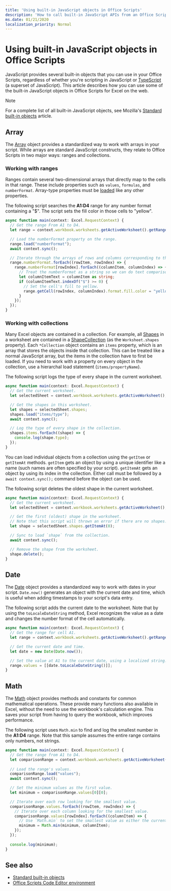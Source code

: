 ```yaml
---
title: 'Using built-in JavaScript objects in Office Scripts'
description: 'How to call built-in JavaScript APIs from an Office Script in Excel on the web.'
ms.date: 01/21/2020
localization_priority: Normal
---
```


# Using built-in JavaScript objects in Office Scripts

JavaScript provides several built-in objects that you can use in your Office Scripts, regardless of whether you're scripting in JavaScript or [TypeScript](../overview/code-editor-environment.md) (a superset of JavaScript). This article describes how you can use some of the built-in JavaScript objects in Office Scripts for Excel on the web.

> [!NOTE]
> For a complete list of all built-in JavaScript objects, see Mozilla's [Standard built-in objects](https://developer.mozilla.org/docs/Web/JavaScript/Reference/Global_Objects) article.

## Array

The [Array](https://developer.mozilla.org/docs/Web/JavaScript/Reference/Global_Objects/Array) object provides a standardized way to work with arrays in your script. While arrays are standard JavaScript constructs, they relate to Office Scripts in two major ways: ranges and collections.

### Working with ranges

Ranges contain several two-dimensional arrays that directly map to the cells in that range. These include properties such as `values`, `formulas`, and `numberFormat`. Array-type properties must be [loaded](scripting-fundamentals.md#sync-and-load) like any other properties.

The following script searches the **A1:D4** range for any number format containing a "$". The script sets the fill color in those cells to "yellow".

```TypeScript
async function main(context: Excel.RequestContext) {
  // Get the range From A1 to D4.
  let range = context.workbook.worksheets.getActiveWorksheet().getRange("A1:D4");

  // Load the numberFormat property on the range.
  range.load("numberFormat");
  await context.sync();

  // Iterate through the arrays of rows and columns corresponding to those in the range.
  range.numberFormat.forEach((rowItem, rowIndex) => {
    range.numberFormat[rowIndex].forEach((columnItem, columnIndex) => {
      // Treat the numberFormat as a string so we can do text comparisons.
      let columnItemText = columnItem as string;
      if (columnItemText.indexOf("$") >= 0) {
        // Set the cell's fill to yellow.
        range.getCell(rowIndex, columnIndex).format.fill.color = "yellow";
      }
    });
  });
}
```

### Working with collections

Many Excel objects are contained in a collection. For example, all [Shapes](/javascript/api/office-scripts/excel/excel.shape) in a worksheet are contained in a [ShapeCollection](/javascript/api/office-scripts/excel/excel.shapecollection) (as the `Worksheet.shapes` property). Each `*Collection` object contains an `items` property, which is an array that stores the objects inside that collection. This can be treated like a normal JavaScript array, but the items in the collection have to first be loaded. If you need to work with a property on every object in the collection, use a hierarchal load statement (`items/propertyName`).

The following script logs the type of every shape in the current worksheet.

```TypeScript
async function main(context: Excel.RequestContext) {
  // Get the current worksheet.
  let selectedSheet = context.workbook.worksheets.getActiveWorksheet();

  // Get the shapes in this worksheet.
  let shapes = selectedSheet.shapes;
  shapes.load("items/type");
  await context.sync();

  // Log the type of every shape in the collection.
  shapes.items.forEach((shape) => {
    console.log(shape.type);
  });
}
```

You can load individual objects from a collection using the `getItem` or `getItemAt` methods. `getItem` gets an object by using a unique identifier like a name (such names are often specified by your script). `getItemAt` gets an object by using its index in the collection. Either call must be followed by a `await context.sync();` command before the object can be used.

The following script deletes the oldest shape in the current worksheet.

```Typescript
async function main(context: Excel.RequestContext) {
  // Get the current worksheet.
  let selectedSheet = context.workbook.worksheets.getActiveWorksheet();

  // Get the first (oldest) shape in the worksheet.
  // Note that this script will thrown an error if there are no shapes.
  let shape = selectedSheet.shapes.getItemAt(0);

  // Sync to load `shape` from the collection.
  await context.sync();

  // Remove the shape from the worksheet.
  shape.delete();
}
```

## Date

The [Date](https://developer.mozilla.org/docs/Web/JavaScript/Reference/Global_Objects/Date) object provides a standardized way to work with dates in your script. `Date.now()` generates an object with the current date and time, which is useful when adding timestamps to your script's data entry.

The following script adds the current date to the worksheet. Note that by using the `toLocaleDateString` method, Excel recognizes the value as a date and changes the number format of the cell automatically.

```TypeScript
async function main(context: Excel.RequestContext) {
  // Get the range for cell A1.
  let range = context.workbook.worksheets.getActiveWorksheet().getRange("A1");

  // Get the current date and time.
  let date = new Date(Date.now());

  // Set the value at A1 to the current date, using a localized string.
  range.values = [[date.toLocaleDateString()]];
}
```

## Math

The [Math](https://developer.mozilla.org/docs/Web/JavaScript/Reference/Global_Objects/Math) object provides methods and constants for common mathematical operations. These provide many functions also available in Excel, without the need to use the workbook's calculation engine. This saves your script from having to query the workbook, which improves performance.

The following script uses `Math.min` to find and log the smallest number in the **A1:D4** range. Note that this sample assumes the entire range contains only numbers, not strings.

```TypeScript
async function main(context: Excel.RequestContext) {
  // Get the range from A1 to D4.
  let comparisonRange = context.workbook.worksheets.getActiveWorksheet().getRange("A1:D4");
  
  // Load the range's values.
  comparisonRange.load("values");
  await context.sync();

  // Set the minimum values as the first value.
  let minimum = comparisonRange.values[0][0];

  // Iterate over each row looking for the smallest value.
  comparisonRange.values.forEach((rowItem, rowIndex) => {
    // Iterate over each column looking for the smallest value.
    comparisonRange.values[rowIndex].forEach((columnItem) => {
      // Use `Math.min` to set the smallest value as either the current cell's value or the previous minimum.
      minimum = Math.min(minimum, columnItem);
    });
  });
  
  console.log(minimum);
}

```

## See also

- [Standard built-in objects](https://developer.mozilla.org/docs/Web/JavaScript/Reference/Global_Objects)
- [Office Scripts Code Editor environment](../overview/code-editor-environment.md)

